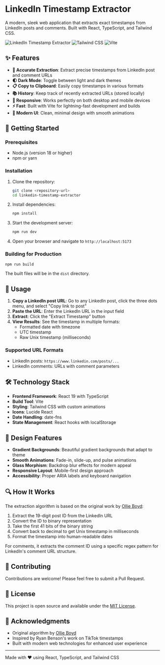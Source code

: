 # LinkedIn Timestamp Extractor

A modern, sleek web application that extracts exact timestamps from LinkedIn posts and comments. Built with React, TypeScript, and Tailwind CSS.

![LinkedIn Timestamp Extractor](https://img.shields.io/badge/React-TypeScript-blue?logo=react)
![Tailwind CSS](https://img.shields.io/badge/Tailwind-CSS-38B2AC?logo=tailwind-css)
![Vite](https://img.shields.io/badge/Vite-646CFF?logo=vite&logoColor=white)

## ✨ Features

- **🎯 Accurate Extraction**: Extract precise timestamps from LinkedIn post and comment URLs
- **🌓 Dark Mode**: Toggle between light and dark themes
- **📋 Copy to Clipboard**: Easily copy timestamps in various formats
- **📚 History**: Keep track of recently extracted URLs (stored locally)
- **📱 Responsive**: Works perfectly on both desktop and mobile devices
- **⚡ Fast**: Built with Vite for lightning-fast development and builds
- **🎨 Modern UI**: Clean, minimal design with smooth animations

## 🚀 Getting Started

### Prerequisites

- Node.js (version 18 or higher)
- npm or yarn

### Installation

1. Clone the repository:
   ```bash
   git clone <repository-url>
   cd linkedin-timestamp-extractor
   ```

2. Install dependencies:
   ```bash
   npm install
   ```

3. Start the development server:
   ```bash
   npm run dev
   ```

4. Open your browser and navigate to `http://localhost:5173`

### Building for Production

```bash
npm run build
```

The built files will be in the `dist` directory.

## 🔧 Usage

1. **Copy a LinkedIn post URL**: Go to any LinkedIn post, click the three dots menu, and select "Copy link to post"
2. **Paste the URL**: Enter the LinkedIn URL in the input field
3. **Extract**: Click the "Extract Timestamp" button
4. **View Results**: See the timestamp in multiple formats:
   - Formatted date with timezone
   - UTC timestamp
   - Raw Unix timestamp (milliseconds)

### Supported URL Formats

- LinkedIn posts: `https://www.linkedin.com/posts/...`
- LinkedIn comments: URLs with comment parameters

## 🛠️ Technology Stack

- **Frontend Framework**: React 19 with TypeScript
- **Build Tool**: Vite
- **Styling**: Tailwind CSS with custom animations
- **Icons**: Lucide React
- **Date Handling**: date-fns
- **State Management**: React hooks with localStorage

## 🎨 Design Features

- **Gradient Backgrounds**: Beautiful gradient backgrounds that adapt to theme
- **Smooth Animations**: Fade-in, slide-up, and pulse animations
- **Glass Morphism**: Backdrop blur effects for modern appeal
- **Responsive Layout**: Mobile-first design approach
- **Accessibility**: Proper ARIA labels and keyboard navigation

## 🔍 How It Works

The extraction algorithm is based on the original work by [Ollie Boyd](https://github.com/Ollie-Boyd/Linkedin-post-timestamp-extractor):

1. Extract the 19-digit post ID from the LinkedIn URL
2. Convert the ID to binary representation
3. Take the first 41 bits of the binary string
4. Convert back to decimal to get Unix timestamp in milliseconds
5. Format the timestamp into human-readable dates

For comments, it extracts the comment ID using a specific regex pattern for LinkedIn's comment URL structure.

## 🤝 Contributing

Contributions are welcome! Please feel free to submit a Pull Request.

## 📄 License

This project is open source and available under the [MIT License](LICENSE).

## 🙏 Acknowledgments

- Original algorithm by [Ollie Boyd](https://github.com/Ollie-Boyd/Linkedin-post-timestamp-extractor)
- Inspired by Ryan Benson's work on TikTok timestamps
- Built with modern web technologies for enhanced user experience

---

Made with ❤️ using React, TypeScript, and Tailwind CSS
